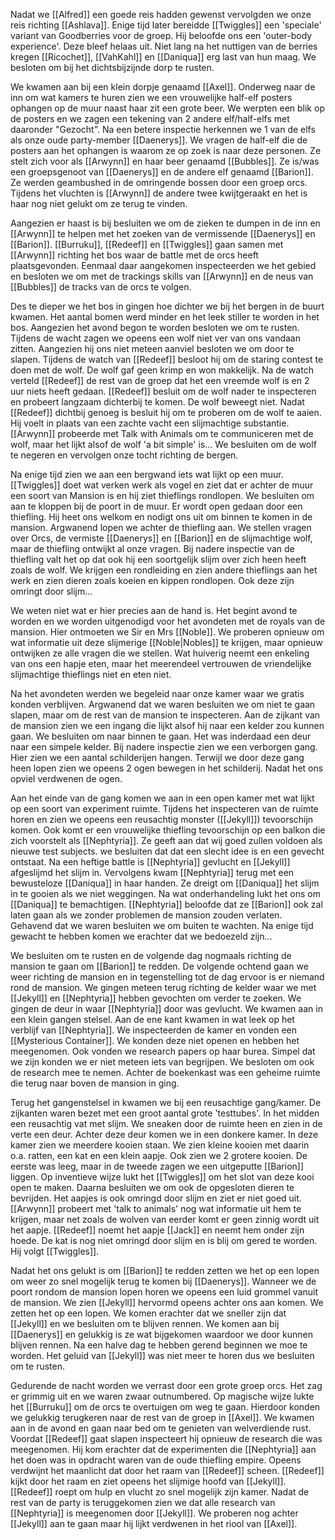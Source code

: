 Nadat we [[Alfred]] een goede reis hadden gewenst vervolgden we onze reis richting [[Ashlava]]. Enige tijd later bereidde [[Twiggles]] een 'speciale' variant van Goodberries voor de groep. Hij beloofde ons een 'outer-body experience'. Deze bleef helaas uit. Niet lang na het nuttigen van de berries kregen [[Ricochet]], [[VahKahl]] en [[Daniqua]] erg last van hun maag. We besloten om bij het dichtsbijzijnde dorp te rusten. 

We kwamen aan bij een klein dorpje genaamd [[Axel]]. Onderweg naar de inn om wat kamers te huren zien we een vrouwelijke half-elf posters ophangen op de muur naast haar zit een grote beer. We werpten een blik op de posters en we zagen een tekening van 2 andere elf/half-elfs met daaronder "Gezocht". Na een betere inspectie herkennen we 1 van de elfs als onze oude party-member [[Daenerys]]. We vragen de half-elf die de posters aan het ophangen is waarom ze op zoek is naar deze personen. Ze stelt zich voor als [[Arwynn]] en haar beer genaamd [[Bubbles]]. Ze is/was een groepsgenoot van [[Daenerys]] en de andere elf genaamd [[Barion]]. Ze werden geambushed in de omringende bossen door een groep orcs. Tijdens het vluchten is [[Arwynn]] de andere twee kwijtgeraakt en het is haar nog niet gelukt om ze terug te vinden. 

Aangezien er haast is bij besluiten we om de zieken te dumpen in de inn en [[Arwynn]] te helpen met het zoeken van de vermissende [[Daenerys]] en [[Barion]]. [[Burruku]], [[Redeef]] en [[Twiggles]] gaan samen met [[Arwynn]] richting het bos waar de battle met de orcs heeft plaatsgevonden. Eenmaal daar aangekomen inspecteerden we het gebied en besloten we om met de trackings skills van [[Arwynn]] en de neus van [[Bubbles]] de tracks van de orcs te volgen. 

Des te dieper we het bos in gingen hoe dichter we bij het bergen in de buurt kwamen. Het aantal bomen werd minder en het leek stiller te worden in het bos. Aangezien het avond begon te worden besloten we om te rusten. Tijdens de wacht zagen we opeens een wolf niet ver van ons vandaan zitten. Aangezien hij ons niet meteen aanviel besloten we om door te slapen. Tijdens de watch van [[Redeef]] besloot hij om de staring contest te doen met de wolf. De wolf gaf geen krimp en won makkelijk. Na de watch verteld [[Redeef]] de rest van de groep dat het een vreemde wolf is en 2 uur niets heeft gedaan. [[Redeef]] besluit om de wolf nader te inspecteren en probeert langzaam dichterbij te komen. De wolf beweegt niet. Nadat [[Redeef]] dichtbij genoeg is besluit hij om te proberen om de wolf te aaien. Hij voelt in plaats van een zachte vacht een slijmachtige substantie. [[Arwynn]] probeerde met Talk with Animals om te communiceren met de wolf, maar het lijkt alsof de wolf 'a bit simple' is... We besluiten om de wolf te negeren en vervolgen onze tocht richting de bergen. 

Na enige tijd zien we aan een bergwand iets wat lijkt op een muur. [[Twiggles]] doet wat verken werk als vogel en ziet dat er achter de muur een soort van Mansion is en hij ziet thieflings rondlopen. We besluiten om aan te kloppen bij de poort in de muur. Er wordt open gedaan door een thiefling. Hij heet ons welkom en nodigt ons uit om binnen te komen in de mansion. Argwanend lopen we achter de thiefling aan. We stellen vragen over Orcs, de vermiste [[Daenerys]] en [[Barion]] en de slijmachtige wolf, maar de thiefling ontwijkt al onze vragen. Bij nadere inspectie van de thiefling valt het op dat ook hij een soortgelijk slijm over zich heen heeft zoals de wolf. We krijgen een rondleiding en zien andere thieflings aan het werk en zien dieren zoals koeien en kippen rondlopen. Ook deze zijn omringt door slijm...

We weten niet wat er hier precies aan de hand is. Het begint avond te worden en we worden uitgenodigd voor het avondeten met de royals van de mansion. Hier ontmoeten we Sir en Mrs [[Noble]]. We proberen opnieuw om wat informatie uit deze slijmerige [[Noble|Nobles]] te krijgen, maar opnieuw ontwijken ze alle vragen die we stellen. Wat huiverig neemt een enkeling van ons een hapje eten, maar het meerendeel vertrouwen de vriendelijke slijmachtige thieflings niet en eten niet.

Na het avondeten werden we begeleid naar onze kamer waar we gratis konden verblijven. Argwanend dat we waren besluiten we om niet te gaan slapen, maar om de rest van de mansion te inspecteren. Aan de zijkant van de mansion zien we een ingang die lijkt alsof hij naar een kelder zou kunnen gaan. We besluiten om naar binnen te gaan. Het was inderdaad een deur naar een simpele kelder. Bij nadere inspectie zien we een verborgen gang. Hier zien we een aantal schilderijen hangen. Terwijl we door deze gang heen lopen zien we opeens 2 ogen bewegen in het schilderij. Nadat het ons opviel verdwenen de ogen. 

Aan het einde van de gang komen we aan in een open kamer met wat lijkt op een soort van experiment ruimte. Tijdens het inspecteren van de ruimte horen en zien we opeens een reusachtig monster ([[Jekyll]]) tevoorschijn komen. Ook komt er een vrouwelijke thiefling tevoorschijn op een balkon die zich voorstelt als [[Nephtyria]]. Ze geeft aan dat wij goed zullen voldoen als nieuwe test subjects. we besluiten dat dat een slecht idee is en een gevecht ontstaat. Na een heftige battle is [[Nephtyria]] gevlucht en [[Jekyll]] afgeslijmd het slijm in. Vervolgens kwam [[Nephtyria]] terug met een bewusteloze [[Daniqua]] in haar handen. Ze dreigt om [[Daniqua]] het slijm in te gooien als we niet weggingen. Na wat onderhandeling lukt het ons om [[Daniqua]] te bemachtigen. [[Nephtyria]] beloofde dat ze [[Barion]] ook zal laten gaan als we zonder problemen de mansion zouden verlaten. Gehavend dat we waren besluiten we om buiten te wachten. Na enige tijd gewacht te hebben komen we erachter dat we bedoezeld zijn... 

We besluiten om te rusten en de volgende dag nogmaals richting de mansion te gaan om [[Barion]] te redden. De volgende ochtend gaan we weer richting de mansion en in tegenstelling tot de dag ervoor is er niemand rond de mansion. We gingen meteen terug richting de kelder waar we met [[Jekyll]] en [[Nephtyria]] hebben gevochten om verder te zoeken. We gingen de deur in waar [[Nephtyria]] door was gevlucht. We kwamen aan in een klein gangen stelsel. Aan de ene kant kwamen in wat leek op het verblijf van [[Nephtyria]]. We inspecteerden de kamer en vonden een [[Mysterious Container]]. We konden deze niet openen en hebben het meegenomen. Ook vonden we research papers op haar burea. Simpel dat we zijn konden we er niet meteen iets van begrijpen. We besloten om ook de research mee te nemen. Achter de boekenkast was een geheime ruimte die terug naar boven de mansion in ging. 

Terug het gangenstelsel in kwamen we bij een reusachtige gang/kamer. De zijkanten waren bezet met een groot aantal grote 'testtubes'. In het midden een reusachtig vat met slijm. We sneaken door de ruimte heen en zien in de verte een deur. Achter deze deur komen we in een donkere kamer. In deze kamer zien we meerdere kooien staan. We zien kleine kooien met daarin o.a. ratten, een kat en een klein aapje. Ook zien we 2 grotere kooien. De eerste was leeg, maar in de tweede zagen we een uitgeputte [[Barion]] liggen. Op inventieve wijze lukt het [[Twiggles]] om het slot van deze kooi open te maken. Daarna besluiten we om ook de opgesloten dieren te bevrijden. Het aapjes is ook omringd door slijm en ziet er niet goed uit. [[Arwynn]] probeert met 'talk to animals' nog wat informatie uit hem te krijgen, maar net zoals de wolven van eerder komt er geen zinnig wordt uit het aapje. [[Redeef]] noemt het aapje [[Jack]] en neemt hem onder zijn hoede. De kat is nog niet omringd door slijm en is blij om gered te worden. Hij volgt [[Twiggles]].

Nadat het ons gelukt is om [[Barion]] te redden zetten we het op een lopen om weer zo snel mogelijk terug te komen bij [[Daenerys]]. Wanneer we de poort rondom de mansion lopen horen we opeens een luid grommel vanuit de mansion. We zien [[Jekyll]] hervormd opeens achter ons aan komen. We zetten het op een lopen. We komen erachter dat we sneller zijn dat [[Jekyll]] en we besluiten om te blijven rennen. We komen aan bij [[Daenerys]] en gelukkig is ze wat bijgekomen waardoor we door kunnen blijven rennen. Na een halve dag te hebben gerend beginnen we moe te worden. Het geluid van [[Jekyll]] was niet meer te horen dus we besluiten om te rusten. 

Gedurende de nacht worden we verrast door een grote groep orcs. Het zag er grimmig uit en we waren zwaar outnumbered. Op magische wijze lukte het [[Burruku]] om de orcs te overtuigen om weg te gaan. Hierdoor konden we gelukkig terugkeren naar de rest van de groep in [[Axel]]. We kwamen aan in de avond en gaan naar bed om te genieten van welverdiende rust. Voordat [[Redeef]] gaat slapen inspecteert hij opnieuw de research die was meegenomen. Hij kom erachter dat de experimenten die [[Nephtyria]] aan het doen was in opdracht waren van de oude thiefling empire. Opeens verdwijnt het maanlicht dat door het raam van [[Redeef]] scheen. [[Redeef]] kijkt door het raam en ziet opeens het slijmige hoofd van [[Jekyll]]. [[Redeef]] roept om hulp en vlucht zo snel mogelijk zijn kamer. Nadat de rest van de party is teruggekomen zien we dat alle research van [[Nephtyria]] is meegenomen door [[Jekyll]]. We proberen nog achter [[Jekyll]] aan te gaan maar hij lijkt verdwenen in het riool van [[Axel]].
















